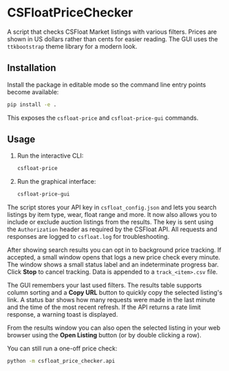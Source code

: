 # CSFloatPriceChecker

A script that checks CSFloat Market listings with various filters.
Prices are shown in US dollars rather than cents for easier reading.
The GUI uses the `ttkbootstrap` theme library for a modern look.

## Installation

Install the package in editable mode so the command line entry points become
available:

```bash
pip install -e .
```

This exposes the `csfloat-price` and `csfloat-price-gui` commands.

## Usage

1. Run the interactive CLI:
   ```bash
   csfloat-price
   ```
2. Run the graphical interface:
   ```bash
   csfloat-price-gui
   ```

The script stores your API key in `csfloat_config.json` and lets you search listings by item type, wear, float range and more. It now also allows you to include or exclude auction listings from the results. The key is sent using the `Authorization` header as required by the CSFloat API. All requests and responses are logged to `csfloat.log` for troubleshooting.

After showing search results you can opt in to background price tracking. If accepted, a small window opens that logs a new price check every minute. The window shows a small status label and an indeterminate progress bar. Click **Stop** to cancel tracking. Data is appended to a `track_<item>.csv` file.

The GUI remembers your last used filters. The results table supports column sorting and a **Copy URL** button to quickly copy the selected listing's link. A status bar shows how many requests were made in the last minute and the time of the most recent refresh. If the API returns a rate limit response, a warning toast is displayed.

From the results window you can also open the selected listing in your web browser using the **Open Listing** button (or by double clicking a row).


You can still run a one-off price check:
```bash
python -m csfloat_price_checker.api
```

